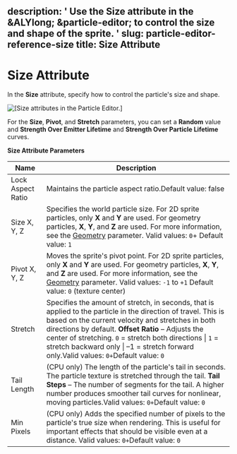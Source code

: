description: ' Use the Size attribute in the &ALYlong; &particle-editor; to control
  the size and shape of the sprite. '
slug: particle-editor-reference-size
title: Size Attribute
---
# Size Attribute<a name="particle-editor-reference-size"></a>

In the **Size** attribute, specify how to control the particle's size and shape\.

![\[Size attributes in the Particle Editor.\]](/images/userguide/particles/particle-editor-size.png)

For the **Size**, **Pivot**, and **Stretch** parameters, you can set a **Random** value and **Strength Over Emitter Lifetime** and **Strength Over Particle Lifetime** curves\.


**Size Attribute Parameters**  

| Name | Description | 
| --- | --- | 
| Lock Aspect Ratio | Maintains the particle aspect ratio\.Default value: false  | 
| Size X, Y, Z |  Specifies the world particle size\.  For 2D sprite particles, only **X** and **Y** are used\.  For geometry particles, **X**, **Y**, and **Z** are used\. For more information, see the [Geometry](particle-editor-reference-particles.md#geometry-attribute) parameter\. Valid values: `0`\+ Default value: `1`  | 
| Pivot X, Y, Z |  Moves the sprite's pivot point\. For 2D sprite particles, only **X** and **Y** are used\.  For geometry particles, **X**, **Y**, and **Z** are used\. For more information, see the [Geometry](particle-editor-reference-particles.md#geometry-attribute) parameter\. Valid values: `-1` to `+1` Default value: `0` \(texture center\)   | 
| Stretch | Specifies the amount of stretch, in seconds, that is applied to the particle in the direction of travel\. This is based on the current velocity and stretches in both directions by default\. **Offset Ratio** – Adjusts the center of stretching\. `0` = stretch both directions \| `1` = stretch backward only \| –1 = stretch forward only\.Valid values: `0+`Default value: `0` | 
| Tail Length | \(CPU only\) The length of the particle's tail in seconds\. The particle texture is stretched through the tail\. **Tail Steps** – The number of segments for the tail\. A higher number produces smoother tail curves for nonlinear, moving particles\.Valid values: `0+`Default value: `0`  | 
| Min Pixels | \(CPU only\) Adds the specified number of pixels to the particle's true size when rendering\. This is useful for important effects that should be visible even at a distance\. Valid values: `0+`Default value: `0` | 